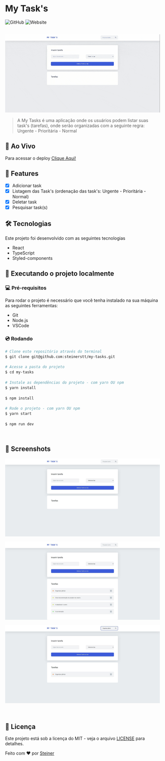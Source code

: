 #  My Task's

![GitHub](https://img.shields.io/github/license/steinerstt/my-tasks?style=for-the-badge)
![Website](https://img.shields.io/website?color=gree&label=Status&style=for-the-badge&up_message=finalizado&url=https://github.com/steinerstt/my-tasks)
<br><br>

![my-tasks](https://github.com/steinerstt/screenshots-projects/blob/main/my-tasks/my-tasks-gif.gif?raw=true)
> A My Tasks é uma aplicação onde os usuários podem listar suas task's (tarefas), onde serão organizadas com a seguinte regra: Urgente - Prioritária - Normal

## 🔰 Ao Vivo
Para acessar o deploy <a href="https://my-tasks-seven.vercel.app/" target="_blank" > Clique Aqui! </a>

## 📌 Features
- [x] Adicionar task
- [x] Listagem das Task's (ordenação das task's:  Urgente - Prioritária - Normal)
- [x] Deletar task
- [x] Pesquisar task(s) 

## 🛠️ Tecnologias
 Este projeto foi desenvolvido com as seguintes tecnologias
- React
- TypeScript
- Styled-components

## 🚀 Executando o projeto localmente
### 💻 Pré-requisitos
Para rodar o projeto é necessário que você tenha instalado na sua máquina as seguintes ferramentas:
-  Git
-  Node.js
-  VSCode

### 💿 Rodando
```bash
# Clone este repositório através do terminal
$ git clone git@github.com:steinerstt/my-tasks.git

# Acesse a pasta do projeto
$ cd my-tasks

# Instale as dependências do projeto - com yarn OU npm
$ yarn install

$ npm install

# Rode o projeto - com yarn OU npm 
$ yarn start

$ npm run dev
```

<br>

## 📸 Screenshots

![Página inicial com a lista de task's vazia](https://github.com/steinerstt/screenshots-projects/blob/main/my-tasks/img1.jpg?raw=true)

![Página inicial com as task's listadas](https://github.com/steinerstt/screenshots-projects/blob/main/my-tasks/img2.jpg?raw=true)

![Task pesquisada listada](https://github.com/steinerstt/screenshots-projects/blob/main/my-tasks/img3.jpg?raw=true)

<br>

## 📄 Licença
Este projeto está sob a licença do MIT - veja o arquivo [LICENSE](https://github.com/steinerstt/my-tasks/blob/main/LICENSE) para detalhes.

Feito com ❤ por [Steiner](https://github.com/steinerstt)
